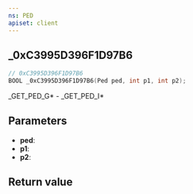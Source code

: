 ```yaml
---
ns: PED
apiset: client
---
```

## _0xC3995D396F1D97B6

```c
// 0xC3995D396F1D97B6
BOOL _0xC3995D396F1D97B6(Ped ped, int p1, int p2);
```

_GET_PED_G* - _GET_PED_I*

## Parameters
* **ped**:
* **p1**:
* **p2**:

## Return value